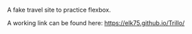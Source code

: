 A fake travel site to practice flexbox.

A working link can be found here: https://elk75.github.io/Trillo/